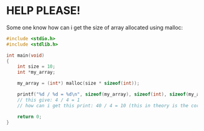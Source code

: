 # HELP PLEASE!
Some one know how can i get the size of array allocated using malloc:

```c
#include <stdio.h>
#include <stdlib.h>

int main(void)
{
    int size = 10;
    int *my_array;

    my_array = (int*) malloc(size * sizeof(int));

    printf("%d / %d = %d\n", sizeof(my_array), sizeof(int), sizeof(my_array)/sizeof(int));
    // this give: 4 / 4 = 1
    // how can i get this print: 40 / 4 = 10 (this in theory is the correct size of the array)

    return 0;
}
```
